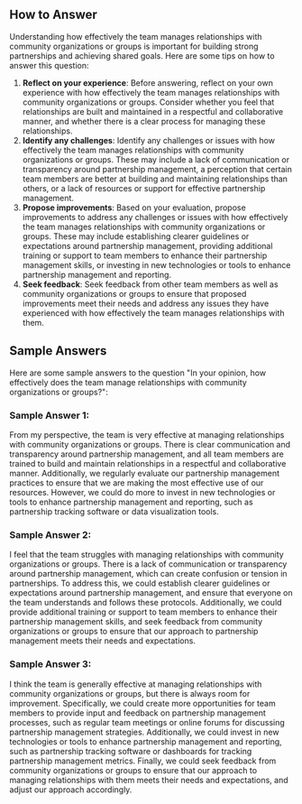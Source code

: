 

How to Answer
-------------

Understanding how effectively the team manages relationships with community organizations or groups is important for building strong partnerships and achieving shared goals. Here are some tips on how to answer this question:

1. **Reflect on your experience**: Before answering, reflect on your own experience with how effectively the team manages relationships with community organizations or groups. Consider whether you feel that relationships are built and maintained in a respectful and collaborative manner, and whether there is a clear process for managing these relationships.
2. **Identify any challenges**: Identify any challenges or issues with how effectively the team manages relationships with community organizations or groups. These may include a lack of communication or transparency around partnership management, a perception that certain team members are better at building and maintaining relationships than others, or a lack of resources or support for effective partnership management.
3. **Propose improvements**: Based on your evaluation, propose improvements to address any challenges or issues with how effectively the team manages relationships with community organizations or groups. These may include establishing clearer guidelines or expectations around partnership management, providing additional training or support to team members to enhance their partnership management skills, or investing in new technologies or tools to enhance partnership management and reporting.
4. **Seek feedback**: Seek feedback from other team members as well as community organizations or groups to ensure that proposed improvements meet their needs and address any issues they have experienced with how effectively the team manages relationships with them.

Sample Answers
--------------

Here are some sample answers to the question "In your opinion, how effectively does the team manage relationships with community organizations or groups?":

### Sample Answer 1:

From my perspective, the team is very effective at managing relationships with community organizations or groups. There is clear communication and transparency around partnership management, and all team members are trained to build and maintain relationships in a respectful and collaborative manner. Additionally, we regularly evaluate our partnership management practices to ensure that we are making the most effective use of our resources. However, we could do more to invest in new technologies or tools to enhance partnership management and reporting, such as partnership tracking software or data visualization tools.

### Sample Answer 2:

I feel that the team struggles with managing relationships with community organizations or groups. There is a lack of communication or transparency around partnership management, which can create confusion or tension in partnerships. To address this, we could establish clearer guidelines or expectations around partnership management, and ensure that everyone on the team understands and follows these protocols. Additionally, we could provide additional training or support to team members to enhance their partnership management skills, and seek feedback from community organizations or groups to ensure that our approach to partnership management meets their needs and expectations.

### Sample Answer 3:

I think the team is generally effective at managing relationships with community organizations or groups, but there is always room for improvement. Specifically, we could create more opportunities for team members to provide input and feedback on partnership management processes, such as regular team meetings or online forums for discussing partnership management strategies. Additionally, we could invest in new technologies or tools to enhance partnership management and reporting, such as partnership tracking software or dashboards for tracking partnership management metrics. Finally, we could seek feedback from community organizations or groups to ensure that our approach to managing relationships with them meets their needs and expectations, and adjust our approach accordingly.
